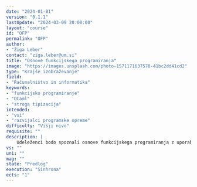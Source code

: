 ```yaml
---
date: "2024-01-01" 
version: "0.1.1"
lastUpdate: "2024-03-09 20:00:00"
layout: "course"
id: "OFP"
permalink: "OFP"
author:
- "Žiga Leber"
contact: "ziga.leber@um.si"
title: "Osnove funkcijskega programiranja"
image: "https://images.unsplash.com/photo-1571171637578-41bc2dd41cd2"
type: "Krajše izobraževanje"
field:
- "Računalništvo in informatika"
keywords:
- "funkcijsko programiranje"
- "OCaml"
- "stroga tipizacija"
intended:
- "vsi"
- "razvijalci programske opreme"
difficulty: "Višji nivo"
requisite: ""
description: |
    Udeleženci bodo spoznali osnove funkcijskega programiranja z uporabo programskega jezika OCaml: funkcije, algebraični podatkovni tipi, funkcije višjega reda, programiranje od spodaj navzgor, moduli, funkcije nad moduli,  kategorične abstrakcije (monoid, funktor, aplikativni funktor, monad). Prednost strogo tipiziranih funkcijskih jezikov, kot je OCaml, je možnost matematičnega sklepanja o programski kodi in njihova odlična sposobnost zgodnjega odkrivanja napak, kar znatno izboljša pravilnosti, zanesljivost in možnost vzdrževanja programske opreme. Učenje OCaml je dober način za seznanitev z nespremenljivostjo, izboljša veščine abstrakcije in poglablja razumevanje teorije programskih jezikov. OCaml je popularen v finančnem sektorju, pri tehnologijah veriženja blokov (Tezos) in pri razvoju programskih jezikov. Udeleženci bodo v sklopu seminarja implementirali preproste programe s katerimi bodo preverili svoje razumevanje.
vs: ""
uni: ""
mag: ""
state: "Predlog"
execution: "Sinhrona"
ects: "1"
---
```

